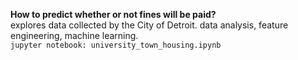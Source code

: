 **How to predict whether or not fines will be paid?**  
   explores data collected by the City of Detroit. data analysis, feature engineering, machine learning. <br />
   `jupyter notebook: university_town_housing.ipynb`   
